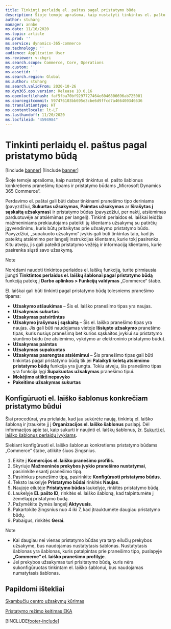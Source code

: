 ```yaml
---
title: Tinkinti perlaidų el. paštus pagal pristatymo būdą
description: Šioje temoje aprašoma, kaip nustatyti tinkintus el. pašto šablonus konkretiems pranešimų tipams ir pristatymo būdams „Microsoft Dynamics 365 Commerce“.
author: stuharg
manager: annbe
ms.date: 11/16/2020
ms.topic: article
ms.prod: ''
ms.service: dynamics-365-commerce
ms.technology: ''
audience: Application User
ms.reviewer: v-chgri
ms.search.scope: Commerce, Core, Operations
ms.custom: ''
ms.assetid: ''
ms.search.region: Global
ms.author: stuharg
ms.search.validFrom: 2020-10-26
ms.dyn365.ops.version: Release 10.0.16
ms.openlocfilehash: faf5fba70bf9297727464e6046806696ab725001
ms.sourcegitcommit: 597476103bb695e3cbe6d9ffcd7a466400346636
ms.translationtype: HT
ms.contentlocale: lt-LT
ms.lasthandoff: 11/20/2020
ms.locfileid: "4594984"
---
```

# <a name="customize-transactional-emails-by-mode-of-delivery"></a>Tinkinti perlaidų el. paštus pagal pristatymo būdą

[!include [banner](includes/banner.md)]
[!include [banner](includes/preview-banner.md)]

Šioje temoje aprašoma, kaip nustatyti tinkintus el. pašto šablonus konkretiems pranešimų tipams ir pristatymo būdams „Microsoft Dynamics 365 Commerce“.

Perdavimo el. paštai gali būti dabar tinkinami pranešimo tipo deriniams (pavyzdžiui, **Sukurtas užsakymas**, **Paimtas užsakymas** ar **Išrašytas į sąskaitą užsakymas**) ir pristatymo būdas (pavyzdžiui, per naktį, atsiėmimas parduotuvėje ar atsiėmimas per langelį). Tinkinti perlaidos el. laiškai leidžia mažmeniniams prekiautojams pateikti jų klientams užsakymą su patirčių įgyvendinimu, kuris būtų pritaikytas prie užsakymo pristatymo būdo. Pavyzdžiui, „supakuoto užsakymo“ įvykis gali būti tinkintas taip, kad jis pateiktų atsiėmimo per langelį instrukcijas klientams, kurie tokį pasirenka. Kitu atveju, jis gali pateikti pristatymo vežėją ir informaciją klientams, kurie pasirenka siųsti savo užsakymą.

> [!NOTE]
> Norėdami naudoti tinkintos perlaidos el. laiškų funkciją, turite pirmiausia įjungti **Tinktintos perlaidos el. laiškų šablonai pagal pristatymo būdą** funkciją patekę į **Darbo aplinkos \> Funkcijų valdymas** „Commerce“ štabe.

El. laiškai gali būti tinkinti pagal pristatymo būdą tolesniems pranešimo tipams:

- **Užsakymo atšaukimas** – Šis el. laiško pranešimo tipas yra naujas.
- **Užsakymas sukurtas**
- **Užsakymas patvirtintas**
- **Užsakymo įrašymas į sąskaitą** – Šis el. laiško pranešimo tipas yra naujas. Jis gali būti naudojamas vietoje **Išsiųsto užsakymo** pranešimo tipas, kuris nusiųs pranešimą bet kurios sąskaitos įvykiui su pristatymo siuntimo būdu (ne atsiėmimo, vykdymo ar elektroninio pristatymo būdu).
- **Užsakymas paimtas**
- **Užsakymas supakuotas**
- **Užsakymas pasrengtas atsiėmimui** – Šis pranešimo tipas gali būti tinkintas pagal pristatymo būdą tik jei **Palaikyti keletą atsiėmimo pristatymo būdų** funkcija yra įjungta. Tokiu atveju, šis pranešimo tipas yra funkcija lygi **Supakuotas užsakymas** pranešimo tipui.
- **Mokėjimo atlikti nepavyko**
- **Pakeitimo užsakymas sukurtas**

## <a name="configure-email-templates-for-specific-modes-of-delivery"></a>Konfigūruoti el. laiško šablonus konkrečiam pristatymo būdui

Šiai procedūrai, yra prielaida, kad jau sukūrėte naują, tinkintą el. laiško šabloną ir įtraukėte jį į **Organizacijos el. laiško šablonus** puslapį. Dėl informacijos apie tai, kaip sukurti ir naujinti el. laiškų šablonus, žr. [Sukurti el. laiško šablonus perlaidų įvykiams](email-templates-transactions.md).

Siekiant konfigūruoti el. laiško šablonus konkretiems pristatymo būdams „Commerce“ štabe, atlikite šiuos žingsnius.

1. Eikite į **Komercijos el. laiško pranešimo profilis**.
1. Skyriuje **Mažmeninės prekybos įvykio pranešimo nustatymai**, pasirinkite esantį pranešimo tipą.
1. Pasirinkus pranešimo tipą, pasirinkite **Konfigūruoti pristatymo būdus**.
1. Teksto laukelyje **Pristatymo būdai** rinkitės **Naujas**.
1. Naujoje eilutėje **Pristatymo būdas** laukelyje, rinkitės pristatymo būdą.
1. Laukelyje **El. pašto ID**, rinkitės el. laiško šabloną, kad talpintumėte į žemėlapį pristatymo būdą.
1. Pažymėkite žymės langelį **Aktyvusis**.
1. Pakartokite žingsnius nuo 4 iki 7, kad įtrauktumėte daugiau pristatymo būdų.
1. Pabaigus, rinkitės **Gerai**.

> [!NOTE]
> - Kai daugiau nei vienas pristatymo būdas yra tarp eilučių prekybos užsakyme, bus naudojamas nustatytasis šablonas. Nustatytasis šablonas yra šablonas, kuris patalpintas prie pranešimo tipo, puslapyje **„Commerce“ el. laiško pranešimo profilyje**.
> - Jei prekybos užsakymas turi prisitatymo būdą, kuris nėra sukonfigūruotas tinkintam el. laiško šablonui, bus naudojamas numatytasis šablonas.

## <a name="additional-resources"></a>Papildomi ištekliai

[Skambučių centro užsakymų kūrimas](tasks/create-call-center-orders.md)

[Pristatymo režimo keitimas EKA](pos-change-delivery-mode.md)


[!INCLUDE[footer-include](../includes/footer-banner.md)]
